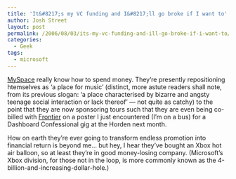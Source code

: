 ```yaml
---
title: 'It&#8217;s my VC funding and I&#8217;ll go broke if I want to'
author: Josh Street
layout: post
permalink: /2006/08/03/its-my-vc-funding-and-ill-go-broke-if-i-want-to/
categories:
  - Geek
tags:
  - microsoft
---
```

[MySpace][1] really know how to spend money. They&#8217;re presently repositioning htemselves as &#8216;a place for music&#8217; (distinct, more astute readers shall note, from its previous slogan: &#8216;a place characterised by bizarre and angsty teenage social interaction or lack thereof&#8217; &#8212; not quite as catchy) to the point that they are now sponsoring tours such that they are even being co-billed with [Frontier][2] on a poster I just encountered (I&#8217;m on a bus) for a Dashboard Confessional gig at the Horden next month.

How on earth they&#8217;re ever going to transform endless promotion into financial return is beyond me&#8230; but hey, I hear they&#8217;ve bought an Xbox hot air balloon, so at least they&#8217;re in good money-losing company. (Microsoft&#8217;s Xbox division, for those not in the loop, is more commonly known as the 4-billion-and-increasing-dollar-hole.)

 [1]: http://myspace.com/
 [2]: http://www.frontiertouring.com.au/